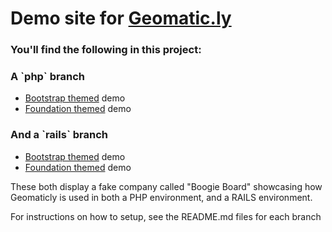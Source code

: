 Demo site for [Geomatic.ly]
=========================

### You'll find the following in this project:

### A \`php` branch
 * [Bootstrap themed] demo
 * [Foundation themed] demo

### And a \`rails` branch
 * [Bootstrap themed] demo
 * [Foundation themed] demo

These both display a fake company called "Boogie Board" showcasing how Geomaticly is used in both a PHP environment, and a RAILS environment.

For instructions on how to setup, see the README.md files for each branch

[Geomatic.ly]:https://geomatic.ly/
[Bootstrap themed]:http://startbootstrap.com/template-overviews/freelancer/
[Foundation themed]:http://foundation.zurb.com/templates/banded.html

